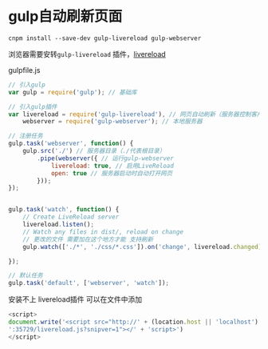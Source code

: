 # gulp自动刷新页面


```
cnpm install --save-dev gulp-livereload gulp-webserver
```

浏览器需要安转`gulp-livereload` 插件，[livereload](https://chrome.google.com/webstore/detail/livereload/jnihajbhpnppcggbcgedagnkighmdlei)

gulpfile.js

``` js
// 引入gulp
var gulp = require('gulp'); // 基础库

// 引入gulp插件
var livereload = require('gulp-livereload'), // 网页自动刷新（服务器控制客户端同步刷新）
    webserver = require('gulp-webserver'); // 本地服务器

// 注册任务
gulp.task('webserver', function() {
    gulp.src('./') // 服务器目录（./代表根目录）
        .pipe(webserver({ // 运行gulp-webserver
            livereload: true, // 启用LiveReload
            open: true // 服务器启动时自动打开网页
        }));
});


gulp.task('watch', function() {
    // Create LiveReload server
    livereload.listen();
    // Watch any files in dist/, reload on change
    // 更改的文件 需要加在这个地方才能 支持刷新
    gulp.watch(['./*', './css/*.css']).on('change', livereload.changed);

});

// 默认任务
gulp.task('default', ['webserver', 'watch']);


```


安装不上 livereload插件 
可以在文件中添加
``` js
<script>
document.write('<script src="http://' + (location.host || 'localhost').split(':')[0] +
':35729/livereload.js?snipver=1"></' + 'script>')
</script>
```
